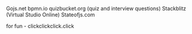 Gojs.net
bpmn.io
quizbucket.org (quiz and interview questions)
Stackblitz (Virtual Studio Online)
Stateofjs.com


for fun - clickclickclick.click
